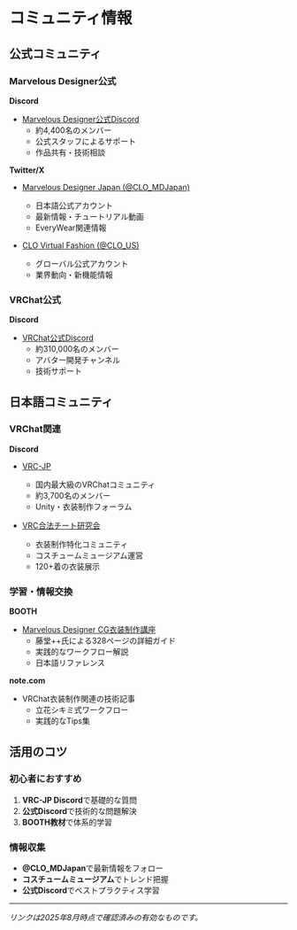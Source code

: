 # コミュニティ情報

## 公式コミュニティ

### Marvelous Designer公式

**Discord**
- [Marvelous Designer公式Discord](https://discord.com/invite/dkZ7WWD)
  - 約4,400名のメンバー
  - 公式スタッフによるサポート
  - 作品共有・技術相談

**Twitter/X**
- [Marvelous Designer Japan (@CLO_MDJapan)](https://x.com/clo_mdjapan)
  - 日本語公式アカウント
  - 最新情報・チュートリアル動画
  - EveryWear関連情報

- [CLO Virtual Fashion (@CLO_US)](https://twitter.com/clo_us)
  - グローバル公式アカウント
  - 業界動向・新機能情報

### VRChat公式

**Discord**
- [VRChat公式Discord](https://discord.gg/vrchat)
  - 約310,000名のメンバー
  - アバター開発チャンネル
  - 技術サポート

## 日本語コミュニティ

### VRChat関連

**Discord**
- [VRC-JP](https://discord.gg/vrchat-jp-1056533629314011178)
  - 国内最大級のVRChatコミュニティ
  - 約3,700名のメンバー
  - Unity・衣装制作フォーラム

- [VRC合法チート研究会](https://discord.gg/q5DEsqeFq)
  - 衣装制作特化コミュニティ
  - コスチュームミュージアム運営
  - 120+着の衣装展示

### 学習・情報交換

**BOOTH**
- [Marvelous Designer CG衣装制作講座](https://booth.pm/ja/items/1068564)
  - 藤堂++氏による328ページの詳細ガイド
  - 実践的なワークフロー解説
  - 日本語リファレンス

**note.com**
- VRChat衣装制作関連の技術記事
  - 立花シキミ式ワークフロー
  - 実践的なTips集

## 活用のコツ

### 初心者におすすめ

1. **VRC-JP Discord**で基礎的な質問
2. **公式Discord**で技術的な問題解決
3. **BOOTH教材**で体系的学習

### 情報収集

- **@CLO_MDJapan**で最新情報をフォロー
- **コスチュームミュージアム**でトレンド把握
- **公式Discord**でベストプラクティス学習

---

*リンクは2025年8月時点で確認済みの有効なものです。*
